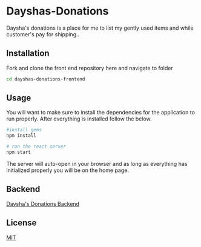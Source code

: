 # Dayshas-Donations

Daysha's donations is a place for me to list my gently used items and while customer's pay for shipping..

## Installation

Fork and clone the front end repository here and navigate to folder

```bash
cd dayshas-donations-frontend
```

## Usage

You will want to make sure to install the dependencies for the application to run properly. After everything is installed follow the below.

```bash
#install gems
npm install

# run the react server
npm start
```

The server will auto-open in your browser and as long as everything has initialized properly you will be on the home page.

## Backend

[Daysha's Donations Backend](https://github.com/dayshajones/dayshas-donations-backend)


## License
[MIT](https://choosealicense.com/licenses/mit/)